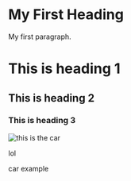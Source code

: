<html>
<body>

<h1>My First Heading</h1>
<p>My first paragraph.</p>


<h1>This is heading 1</h1>
<h2>This is heading 2</h2>
<h3>This is heading 3</h3>
<img  src= " https://images.pexels.com/photos/3729464/pexels-photo-3729464.jpeg?auto=compress&cs=tinysrgb&w=1260&h=750&dpr=1 " alt= "this is the car" />

<p> lol </p>
<p> car example </p>
</body>
</html>
